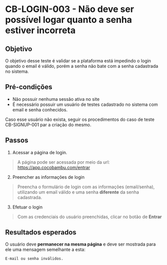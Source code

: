 # CB-LOGIN-003 - Não deve ser possível logar quanto a senha estiver incorreta

## Objetivo
O objetivo desse teste é validar se a plataforma está impedindo o login quando o email é válido, porém a senha não bate com a senha cadastrada no sistema.

## Pré-condições
- Não possuir nenhuma sessão ativa no site
- É necessário possuir um usuário de testes cadastrado no sistema com email e senha conhecidos.

Caso esse usuário não exista, seguir os procedimentos do caso de teste CB-SIGNUP-001 par a criação do mesmo.

## Passos
1. Acessar a página de login.
> A página pode ser acessada por meio da url:
https://app.cocobambu.com/entrar

2. Preencher as informações de login
> Preencha o formulário de login com as informações (email/senha), utilizando um email válido e uma senha **diferente** da senha cadastrada.

3. Efetuar o login
> Com as credenciais do usuário preenchidas, clicar no botão de **Entrar**

## Resultados esperados
O usuário deve **permanecer na mesma página** e deve ser mostrada para ele uma mensagem semelhante a esta:
```
E-mail ou senha inválidos.
```